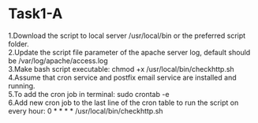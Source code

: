 # Task1-A
1.Download the script to local server /usr/local/bin or the preferred script folder.<br/>
2.Update the script file parameter of the apache server log, default should be /var/log/apache/access.log<br/>
3.Make bash script executable: chmod +x /usr/local/bin/checkhttp.sh<br/>
4.Assume that cron service and postfix email service are installed and running.<br/>
5.To add the cron job in terminal: sudo crontab -e<br/>
6.Add new cron job to the last line of the cron table to run the script on every hour: 0 * * * * /usr/local/bin/checkhttp.sh<br/>


